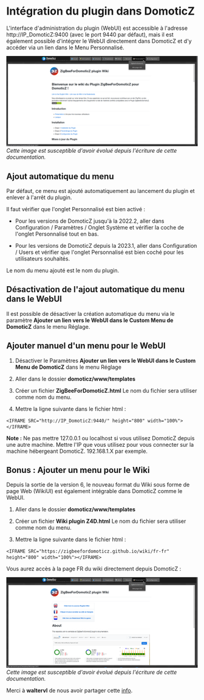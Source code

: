 # Intégration du plugin dans DomoticZ

L'interface d'administration du plugin (WebUI) est accessible à l'adresse http://IP_DomoticZ:9400 (avec le port 9440 par défaut), mais il est également possible d'intégrer le WebUI directement dans DomoticZ et d'y accéder via un lien dans le Menu Personnalisé.

![Intégration du WebUI](Images/FR_DomoticZ-WebUI.png)
*Cette image est susceptible d'avoir évolué depuis l'écriture de cette documentation.*

## Ajout automatique du menu

Par défaut, ce menu est ajouté automatiquement au lancement du plugin et enlever à l'arrêt du plugin.

Il faut vérifier que l'onglet Personnalisé est bien activé :

* Pour les versions de DomoticZ jusqu'à la 2022.2, aller dans Configuration / Paramètres / Onglet Système et vérifier la coche de l'onglet Personnalisé tout en bas.

* Pour les versions de DomoticZ depuis la 2023.1, aller dans Configuration / Users et vérifier que l'onglet Personnalisé est bien coché pour les utilisateurs souhaités.

Le nom du menu ajouté est le nom du plugin.


## Désactivation de l'ajout automatique du menu dans le WebUI

Il est possible de désactiver la création automatique du menu via le paramètre __Ajouter un lien vers le WebUI dans le Custom Menu de DomoticZ__ dans le menu Réglage.


## Ajouter manuel d'un menu pour le WebUI

1. Désactiver le Paramètres __Ajouter un lien vers le WebUI dans le Custom Menu de DomoticZ__ dans le menu Réglage

2. Aller dans le dossier __domoticz/www/templates__

3. Créer un fichier __ZigBeeForDomoticZ.html__ Le nom du fichier sera utiliser comme nom du menu.

4. Mettre la ligne suivante dans le fichier html :

```
<IFRAME SRC="http://IP_DomoticZ:9440/" height="800" width="100%"></IFRAME>
```

__Note :__ Ne pas mettre 127.0.0.1 ou localhost si vous utilisez DomoticZ depuis une autre machine. Mettre l'IP que vous utilisez pour vous connecter sur la machine hébergeant DomoticZ. 192.168.1.X par exemple.


## Bonus : Ajouter un menu pour le Wiki

Depuis la sortie de la version 6, le nouveau format du Wiki sous forme de page Web (WikiUI) est également intégrable dans DomoticZ comme le WebUI.


1. Aller dans le dossier __domoticz/www/templates__

2. Créer un fichier __Wiki plugin Z4D.html__ Le nom du fichier sera utiliser comme nom du menu.

3. Mettre la ligne suivante dans le fichier html :

```
<IFRAME SRC="https://zigbeefordomoticz.github.io/wiki/fr-fr" height="800" width="100%"></IFRAME>
```

Vous aurez accès à la page FR du wiki directement depuis DomoticZ :

![Intégration du WikiUI](Images/FR_DomoticZ-WikiUI.png)
*Cette image est susceptible d'avoir évolué depuis l'écriture de cette documentation.*

Merci à __waltervl__ de nous avoir partager cette [info](https://www.domoticz.com/forum/viewtopic.php?t=38114).
